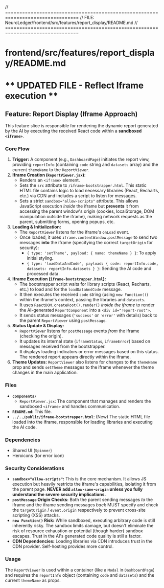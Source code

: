 // ================================================================================
// FILE: NeuroLedger/frontend/src/features/report_display/README.md
// ================================================================================
# frontend/src/features/report_display/README.md
# ** UPDATED FILE - Reflect Iframe execution **

## Feature: Report Display (Iframe Approach)

This feature slice is responsible for rendering the dynamic report generated by the AI by executing the received React code within a **sandboxed `<iframe>`**.

### Core Flow

1.  **Trigger:** A component (e.g., `DashboardPage`) initiates the report view, providing `reportInfo` (containing `code` string and `datasets` array) and the current `themeName` to the `ReportViewer`.
2.  **Iframe Creation (`ReportViewer.jsx`):**
    *   Renders an `<iframe>` element.
    *   Sets the `src` attribute to `/iframe-bootstrapper.html`. This static HTML file contains logic to load necessary libraries (React, Recharts, etc.) via CDN and includes a script to listen for messages.
    *   Sets a strict `sandbox="allow-scripts"` attribute. This allows JavaScript execution *inside* the iframe but **prevents** it from accessing the parent window's origin (cookies, localStorage, DOM manipulation outside the iframe), making network requests as the parent, submitting forms, opening popups, etc.
3.  **Loading & Initialization:**
    *   The `ReportViewer` listens for the iframe's `onLoad` event.
    *   Once loaded, it uses `iframe.contentWindow.postMessage` to send two messages **into** the iframe (specifying the correct `targetOrigin` for security):
        *   `{ type: 'setTheme', payload: { name: themeName } }`: To apply initial styling.
        *   `{ type: 'loadDataAndCode', payload: { code: reportInfo.code, datasets: reportInfo.datasets } }`: Sending the AI code and processed data.
4.  **Iframe Execution (`iframe-bootstrapper.html`):**
    *   The bootstrapper script waits for library scripts (React, Recharts, etc.) to load and for the `loadDataAndCode` message.
    *   It then executes the received `code` string (using `new Function()`) within the iframe's context, passing the libraries and `datasets`.
    *   It uses `ReactDOM.createRoot().render()` *inside the iframe* to render the AI-generated `ReportComponent` into a `<div id="report-root">`.
    *   It sends status messages (`'success'` or `'error'` with details) back to the parent `ReportViewer` using `postMessage`.
5.  **Status Update & Display:**
    *   `ReportViewer` listens for `postMessage` events *from* the iframe (checking the origin).
    *   It updates its internal state (`iframeStatus`, `iframeError`) based on messages received from the bootstrapper.
    *   It displays loading indicators or error messages based on this status. The rendered report appears directly within the iframe.
6.  **Theme Updates:** `ReportViewer` also listens for changes to the `themeName` prop and sends `setTheme` messages to the iframe whenever the theme changes in the main application.

### Files

*   **`components/`**
    *   `ReportViewer.jsx`: The component that manages and renders the sandboxed `<iframe>` and handles communication.
*   **`README.md`**: This file.
*   **`../../public/iframe-bootstrapper.html`**: (New) The static HTML file loaded into the iframe, responsible for loading libraries and executing the AI code.

### Dependencies

*   Shared UI (`Spinner`)
*   Heroicons (for error icon)

### Security Considerations

*   **`sandbox="allow-scripts"`:** This is the core mechanism. It allows JS execution but heavily restricts the iframe's capabilities, isolating it from the parent page. **NEVER add `allow-same-origin` unless you fully understand the severe security implications.**
*   **`postMessage` Origin Checks:** Both the parent sending messages *to* the iframe and the iframe sending messages *back* MUST specify and check the `targetOrigin` / `event.origin` respectively to prevent cross-site scripting (XSS) attacks.
*   **`new Function()` Risk:** While sandboxed, executing arbitrary code is still inherently risky. The sandbox limits damage, but doesn't eliminate the risk of resource exhaustion or potential (though harder) sandbox escapes. Trust in the AI's generated code quality is still a factor.
*   **CDN Dependencies:** Loading libraries via CDN introduces trust in the CDN provider. Self-hosting provides more control.

### Usage

The `ReportViewer` is used within a container (like a `Modal` in `DashboardPage`) and requires the `reportInfo` object (containing `code` and `datasets`) and the current `themeName` as props.